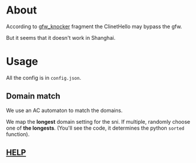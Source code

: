 # About

According to [gfw_knocker](https://github.com/gfw-knocker/) fragment the ClinetHello may bypass the gfw.

But it seems that it doesn't work in Shanghai.

# Usage

All the config is in `config.json`.

## Domain match

We use an AC automaton to match the domains.

We map the **longest** domain setting for the sni. If multiple, randomly choose one of **the longests**. (You'll see the code, it determines the python `sorted` function).


## [HELP](./help.md)
